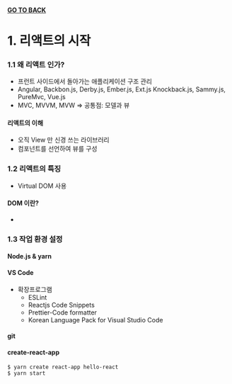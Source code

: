 #### [GO TO BACK](../README.md)

# 1. 리액트의 시작
### 1.1 왜 리액트 인가?
- 프런트 사이드에서 돌아가는 애플리케이션 구조 관리
- Angular, Backbon.js, Derby.js, Ember.js, Ext.js Knockback.js, Sammy.js, PureMvc, Vue.js
- MVC, MVVM, MVW => 공통점: 모델과 뷰

#### 리액트의 이해
- 오직 View 만 신경 쓰는 라이브러리
- 컴포넌트를 선언하여 뷰를 구성

### 1.2 리액트의 특징
- Virtual DOM 사용
#### DOM 이란?
- 

### 1.3 작업 환경 설정
#### Node.js & yarn
#### VS Code
- 확장프로그램
    - ESLint
    - Reactjs Code Snippets
    - Prettier-Code formatter
    - Korean Language Pack for Visual Studio Code
#### git
#### create-react-app
```shell script
$ yarn create react-app hello-react
$ yarn start
```

